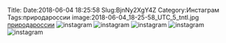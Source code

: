 Title:
Date:2018-06-04 18:25:58
Slug:BjnNy2XgY4Z
Category:Инстаграм
Tags:природароссии
image:2018-06-04_18-25-58_UTC_5_tntl.jpg
[природароссии]({tag}природароссии)
![instagram]({attach}images/2018-06-04_18-25-58_UTC_5.jpg)
![instagram]({attach}images/2018-06-04_18-25-58_UTC_3.jpg)
![instagram]({attach}images/2018-06-04_18-25-58_UTC_1.jpg)
![instagram]({attach}images/2018-06-04_18-25-58_UTC_4.jpg)
![instagram]({attach}images/2018-06-04_18-25-58_UTC_2.jpg)
